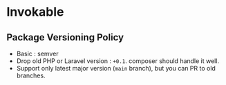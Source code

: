 # Invokable

## Package Versioning Policy
- Basic : semver
- Drop old PHP or Laravel version : `+0.1`. composer should handle it well.
- Support only latest major version (`main` branch), but you can PR to old branches.
